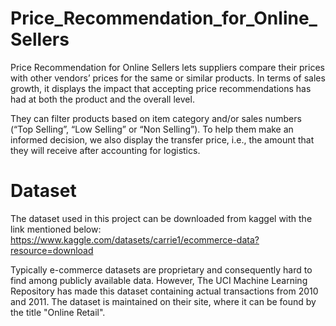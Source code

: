 # Price_Recommendation_for_Online_Sellers

Price Recommendation for Online Sellers lets suppliers compare their prices with other vendors’ prices for the same or similar products. In terms of sales growth, it displays the impact that accepting price recommendations has had at both the product and the overall level.

They can filter products based on item category and/or sales numbers (“Top Selling”, “Low Selling” or “Non Selling”). To help them make an informed decision, we also display the transfer price, i.e., the amount that they will receive after accounting for logistics.

# Dataset

The dataset used in this project can be downloaded from kaggel with the link mentioned below: https://www.kaggle.com/datasets/carrie1/ecommerce-data?resource=download

Typically e-commerce datasets are proprietary and consequently hard to find among publicly available data. However, The UCI Machine Learning Repository has made this dataset containing actual transactions from 2010 and 2011. The dataset is maintained on their site, where it can be found by the title "Online Retail".
